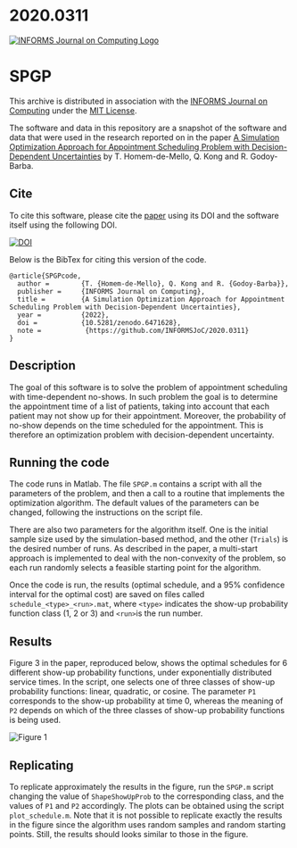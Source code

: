 # 2020.0311

[![INFORMS Journal on Computing Logo](https://INFORMSJoC.github.io/logos/INFORMS_Journal_on_Computing_Header.jpg)](https://pubsonline.informs.org/journal/ijoc)

# SPGP

This archive is distributed in association with the [INFORMS Journal on
Computing](https://pubsonline.informs.org/journal/ijoc) under the [MIT License](LICENSE).

The software and data in this repository are a snapshot of the software and data
that were used in the research reported on in the paper 
[A Simulation Optimization Approach for Appointment Scheduling Problem with Decision-Dependent Uncertainties](https://doi.org/) 
by T. Homem-de-Mello, Q. Kong and R. Godoy-Barba. 


## Cite

To cite this software, please cite the [paper](https://doi.org/) using its DOI and the software itself using the following DOI.

[![DOI](https://zenodo.org/badge/DOI/10.5281/zenodo.6471628.svg)](https://doi.org/10.5281/zenodo.6471628)

Below is the BibTex for citing this version of the code.

```
@article{SPGPcode,
  author =        {T. {Homem-de-Mello}, Q. Kong and R. {Godoy-Barba}},
  publisher =     {INFORMS Journal on Computing},
  title =         {A Simulation Optimization Approach for Appointment Scheduling Problem with Decision-Dependent Uncertainties},
  year =          {2022},
  doi =           {10.5281/zenodo.6471628},
  note =           {https://github.com/INFORMSJoC/2020.0311}
}  
```

## Description

The goal of this software is to solve the problem of appointment scheduling with time-dependent no-shows. In such problem the goal is to determine the 
appointment time of a list of patients, taking into account that each patient may not show up for their appointment. Moreover, the probability of no-show
depends on the time scheduled for the appointment. This is therefore an optimization problem with decision-dependent uncertainty.

## Running the code

The code runs in Matlab. The file `SPGP.m` contains a script with all the parameters of the problem, and then a call to a routine that implements the
optimization algorithm. The default values of the parameters can be changed, following the instructions on the script file.

There are also two parameters for the algorithm itself. One is the initial sample size used by the simulation-based method, and the other (`Trials`) is the desired number of runs. As described in the paper, a multi-start approach is implemented to deal with the non-convexity of the problem, so each run randomly selects a feasible starting point for the algorithm.

Once the code is run, the results (optimal schedule, and a 95% confidence interval for the optimal cost) are saved on files called `schedule_<type>_<run>.mat`, where `<type>` indicates the show-up probability function class (1, 2 or 3) and `<run>`is the run number.

## Results

Figure 3 in the paper, reproduced below, shows the optimal schedules for 6 different show-up probability functions, under exponentially distributed service times. In the script, one selects one of three classes of  show-up probability functions: linear, quadratic, or cosine. The parameter `P1` corresponds to the show-up probability at time 0, whereas the meaning of `P2` depends on which of the three classes of show-up probability functions is being used. 


![Figure 1]([schedule_p_esp.pdf])



## Replicating

To replicate approximately the results in the figure, run the `SPGP.m` script changing the value of `ShapeShowUpProb` to the corresponding class, and the values of `P1` and `P2` accordingly. The plots can be obtained using the script `plot_schedule.m`. Note that it is not possible to replicate exactly the results in the figure since the algorithm uses random samples and random starting points. Still, the results should looks similar to those in the figure.

